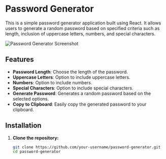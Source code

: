 # Password Generator

This is a simple password generator application built using React. It allows users to generate a random password based on specified criteria such as length, inclusion of uppercase letters, numbers, and special characters.

![Password Generator Screenshot](path_to_screenshot.png)

## Features

- **Password Length**: Choose the length of the password.
- **Uppercase Letters**: Option to include uppercase letters.
- **Numbers**: Option to include numbers.
- **Special Characters**: Option to include special characters.
- **Generate Password**: Generates a random password based on the selected options.
- **Copy to Clipboard**: Easily copy the generated password to your clipboard.

## Installation

1. **Clone the repository:**

   ```bash
   git clone https://github.com/your-username/password-generator.git
   cd password-generator
